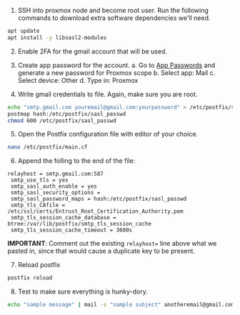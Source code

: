 
1. SSH into proxmox node and become root user. Run the following commands to download extra software dependencies we'll need.

```bash
apt update
apt install -y libsasl2-modules
```

2. Enable 2FA for the gmail account that will be used.

3. Create app password for the account.
  a. Go to [App Passwords](https://security.google.com/settings/security/apppasswords) and generate a new password for Proxmox scope
  b. Select app: Mail
  c. Select device: Other
  d. Type in: Proxmox
  
4. Write gmail credentials to file. Again, make sure you are root.

```bash
echo "smtp.gmail.com youremail@gmail.com:yourpassword" > /etc/postfix/sasl_passwd
postmap hash:/etc/postfix/sasl_passwd
chmod 600 /etc/postfix/sasl_passwd
```

5. Open the Postfix configuration file with editor of your choice.

```bash
nano /etc/postfix/main.cf
```

6. Append the folling to the end of the file:
```text
relayhost = smtp.gmail.com:587
 smtp_use_tls = yes
 smtp_sasl_auth_enable = yes
 smtp_sasl_security_options =
 smtp_sasl_password_maps = hash:/etc/postfix/sasl_passwd
 smtp_tls_CAfile = /etc/ssl/certs/Entrust_Root_Certification_Authority.pem
 smtp_tls_session_cache_database = btree:/var/lib/postfix/smtp_tls_session_cache
 smtp_tls_session_cache_timeout = 3600s
```

**IMPORTANT**: Comment out the existing `relayhost=` line above what we pasted in, since that would cause a duplicate key to be present.

7. Reload postfix
```bash
postfix reload
```

8. Test to make sure everything is hunky-dory.
```bash
echo "sample message" | mail -s "sample subject" anotheremail@gmail.com
```

